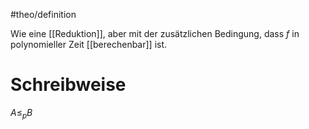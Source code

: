 #theo/definition

Wie eine [[Reduktion]], aber mit der zusätzlichen Bedingung, dass $f$ in polynomieller Zeit [[berechenbar]] ist.

# Schreibweise
$A \leq_p B$

